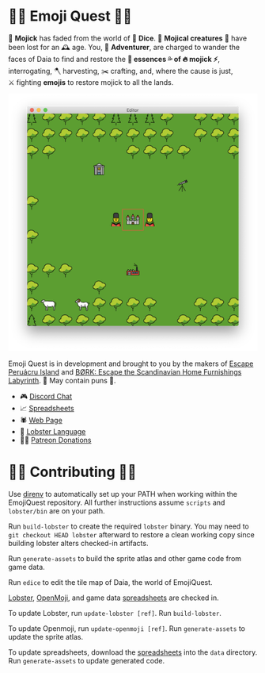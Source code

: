 
# 🧙‍♀️ Emoji Quest 🧝‍♂️

🌈 **Mojick** has faded from the world of 🎲 **Dice**.
🐉 **Mojical creatures** 🦄 have been lost for an 🕰 age.
You, 😬 **Adventurer**, are charged to wander the faces of Daia to find and
restore the **💨&nbsp;essences&nbsp;💦 of 🔥&nbsp;mojick&nbsp;⚡️**,
interrogating, 🪓&nbsp;harvesting, ✂️&nbsp;crafting, and, where the cause is
just, ⚔️&nbsp;fighting **emojis** to restore mojick to all the lands.

![Editor Preview](editor.png)

Emoji Quest is in development and brought to you by the makers of [Escape
Peruácru Island][peruacru] and [BØRK: Escape the Scandinavian Home Furnishings
Labyrinth][bork]. 🚧&nbsp;May contain puns&nbsp;🚧.

* 🎮 [Discord Chat][discord]
* 📈 [Spreadsheets][spreadsheets]
* 🕷 [Web Page][web]
* 🦞 [Lobster Language][lobster]
* 🧛‍♂️ [Patreon Donations][patreon]

# 👷‍♀️ Contributing 👷‍♂️

Use [direnv](https://direnv.net/) to automatically set up your PATH when
working within the EmojiQuest repository.
All further instructions assume `scripts` and `lobster/bin` are on your path.

Run `build-lobster` to create the required `lobster` binary.
You may need to `git checkout HEAD lobster` afterward to restore a clean
working copy since building lobster alters checked-in artifacts.

Run `generate-assets` to build the sprite atlas and other game code from game
data.

Run `edice` to edit the tile map of Daia, the world of EmojiQuest.

[Lobster][lobster], [OpenMoji][openmoji], and game data [spreadsheets] are
checked in.

To update Lobster, run `update-lobster [ref]`.
Run `build-lobster`.

To update Openmoji, run `update-openmoji [ref]`.
Run `generate-assets` to update the sprite atlas.

To update spreadsheets, download the [spreadsheets] into the `data` directory.
Run `generate-assets` to update generated code.

  [peruacru]: https://peruacru.then.land
  [bork]: http://børk.com
  [discord]: https://discordapp.com/channels/692076552514699426/692076553017884723
  [spreadsheets]: https://docs.google.com/spreadsheets/d/1U8JJM-g7Br0ePrjH7kg7tJ3N2eb0Mab2y5GDiJo1Tx8/edit#gid=97282066
  [web]: https://github.com/borkshop/emojiquest.app
  [lobster]: http://strlen.com/lobster/
  [patreon]: https://www.patreon.com/kriskowal
  [openmoji]: https://openmoji.org
